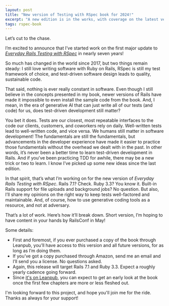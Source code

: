 ```yaml
---
layout: post
title: "New version of Testing with RSpec book for 2024!"
excerpt: "A new edition is in the works, with coverage on the latest versions of Rails, Ruby, and RSpec, and more."
tags: rspec-book
---
```


Let’s cut to the chase.

I’m excited to announce that I’ve started work on the first major update to *[Everyday Rails Testing with RSpec](https://leanpub.com/everydayrailsrspec)* in nearly seven years!

So much has changed in the world since 2017, but two things remain steady: I still love writing software with Ruby on Rails, RSpec is still my test framework of choice, and test-driven software design leads to quality, sustainable code.

That said, nothing is ever really constant in software. Even though I still believe in the concepts presented in my book, newer versions of Rails have made it impossible to even install the sample code from the book. And, I mean, in the era of generative AI that can just write all of our tests (and code) for us, does test-driven development still matter?

You bet it does. Tests are our closest, most repeatable interfaces to the code our clients, customers, and coworkers rely on daily. Well-written tests lead to well-written code, and vice versa. We humans still matter in software development! The fundamentals are still the fundamentals, but advancements in the developer experience have made it easier to practice those fundamentals without the overhead we dealt with in the past. In other words, it’s never been a better time to learn test-driven development in Rails. And if you’ve been practicing TDD for awhile, there may be a new trick or two to learn. I know I’ve picked up some new ideas since the last edition.

In that spirit, that’s what I’m working on for the new version of *Everyday Rails Testing with RSpec*. Rails 7.1? Check. Ruby 3.3? You know it. Built-in Rails support for file uploads and background jobs? No question. But also, I’ll share my opinions on the right way to keep tests well-factored and maintainable. And, of course, how to use generative coding tools as a resource, and not at adversary.

That’s a lot of work. Here’s how it’ll break down. Short version, I’m hoping to have content in your hands by RailsConf in May!

Some details:

- First and foremost, if you ever purchased a copy of the book through Leanpub, you’ll have access to this version and all future versions, for as long as I’m doing them.
- If you’ve got a copy purchased through Amazon, send me an email and I’ll send you a license. No questions asked.
- Again, this release will target Rails 7.1 and Ruby 3.3. Expect a roughly yearly cadence going forward.
- Since [it's on Leanpub](https://leanpub.com/everydayrailsrspec), you can expect to get an early look at the book once the first few chapters are more or less fleshed out.

I'm looking forward to this project, and hope you'll join me for the ride. Thanks as always for your support!
